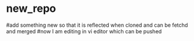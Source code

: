 # new_repo 
#add something new so that it is reflected when cloned and can be fetchd and merged
#now I am editing in vi editor which can be pushed
